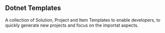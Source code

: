 
## Dotnet Templates

A collection of Solution, Project and Item Templates to enable developers, to quickly generate new projects and focus on the importat aspects.
